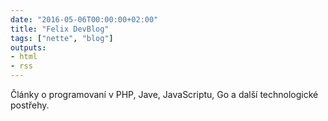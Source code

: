 ```yaml
---
date: "2016-05-06T00:00:00+02:00"
title: "Felix DevBlog"
tags: ["nette", "blog"]
outputs:
- html
- rss
---
```


Články o programovaní v PHP, Jave, JavaScriptu, Go a další technologické postřehy.

<!--more-->
